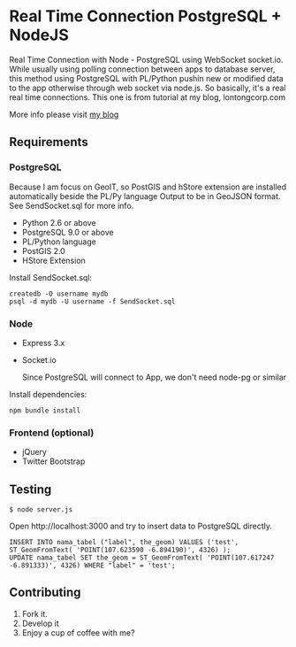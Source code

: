 Real Time Connection PostgreSQL + NodeJS
========================================

Real Time Connection with Node - PostgreSQL using WebSocket socket.io.
While usually using polling connection between apps to database server, this method using PostgreSQL with PL/Python pushin new or modified data to the app otherwise through web socket via node.js.
So basically, it's a real real time connections. This one is from tutorial at my blog, lontongcorp.com

More info please visit [my blog](http://www.lontongcorp.com/2013/01/18/real-time-connection-dengan-postgresql-nodejs/)


Requirements
------------

### PostgreSQL

Because I am focus on GeoIT, so PostGIS and hStore extension are installed automatically beside the PL/Py language
Output to be in GeoJSON format. See SendSocket.sql for more info.

*   Python 2.6 or above
*   PostgreSQL 9.0 or above
*   PL/Python language
*   PostGIS 2.0
*   HStore Extension

Install SendSocket.sql:

    createdb -O username mydb
    psql -d mydb -U username -f SendSocket.sql


### Node

*   Express 3.x
*   Socket.io

    Since PostgreSQL will connect to App, we don't need node-pg or similar

Install dependencies:

    npm bundle install


### Frontend (optional)

*   jQuery
*   Twitter Bootstrap


Testing
-------

    $ node server.js

Open http://localhost:3000 and try to insert data to PostgreSQL directly.
    
    INSERT INTO nama_tabel ("label", the_geom) VALUES ('test', ST_GeomFromText( 'POINT(107.623590 -6.894190)', 4326) );
    UPDATE nama_tabel SET the_geom = ST_GeomFromText( 'POINT(107.617247 -6.891333)', 4326) WHERE "label" = 'test';


Contributing
------------

1. Fork it.
2. Develop it
3. Enjoy a cup of coffee with me?
